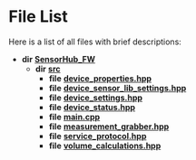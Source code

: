 
# File List

Here is a list of all files with brief descriptions:


* **dir** [**SensorHub\_FW**](dir_8a3376b0b822df0b6266211cee305325.md)     
    * **dir** [**src**](dir_d67209f9e2b4e51eca02397244f6bfa8.md)     
        * **file** [**device\_properties.hpp**](device__properties_8hpp.md)     
        * **file** [**device\_sensor\_lib\_settings.hpp**](device__sensor__lib__settings_8hpp.md)     
        * **file** [**device\_settings.hpp**](device__settings_8hpp.md) 
        * **file** [**device\_status.hpp**](device__status_8hpp.md)     
        * **file** [**main.cpp**](main_8cpp.md)     
        * **file** [**measurement\_grabber.hpp**](measurement__grabber_8hpp.md)     
        * **file** [**service\_protocol.hpp**](service__protocol_8hpp.md)     
        * **file** [**volume\_calculations.hpp**](volume__calculations_8hpp.md)     

